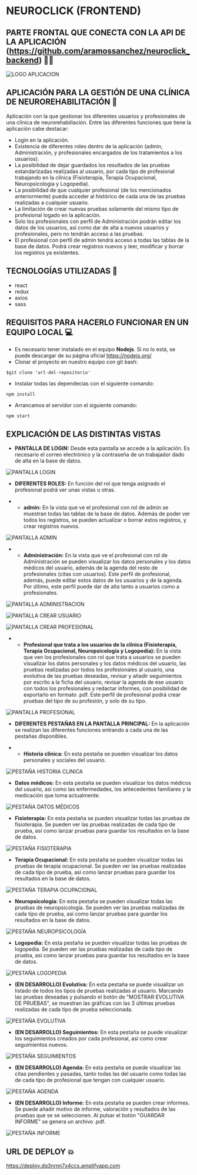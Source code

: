 # NEUROCLICK (FRONTEND)

## PARTE FRONTAL QUE CONECTA CON LA API DE LA APLICACIÓN (https://github.com/aramossanchez/neuroclick_backend) 🤜🤛

![LOGO APLICACION](src/img/screenshot/logo-login.png)

## APLICACIÓN PARA LA GESTIÓN DE UNA CLÍNICA DE NEUROREHABILITACIÓN 🧠

Aplicación con la que gestionar los diferentes usuarios y profesionales de una clínica de neurorehabiliación.
Entre las diferentes funciones que tiene la aplicación cabe destacar:
* Login en la aplicación.
* Existencia de diferentes roles dentro de la aplicación (admin, Administración, y profesionales encargados de los tratamientos a los usuarios).
* La posibilidad de dejar guardados los resultados de las pruebas estandarizadas realizadas al usuario, por cada tipo de profesional trabajando en la clínica (Fisioterapia, Terapia Ocupacional, Neuropsicología y Logopedia).
* La posibilidad de que cualquier profesional (de los mencionados anteriormente) pueda acceder al histórico de cada una de las pruebas realizadas a cualquier usuario.
* La limitación de crear nuevas pruebas solamente del mismo tipo de profesional logado en la aplicación.
* Solo los profesionales con perfil de Administración podrán editar los datos de los usuarios, así como dar de alta a nuevos usuarios y profesionales, pero no tendrán acceso a las pruebas.
* El profesional con perfil de admin tendrá acceso a todas las tablas de la base de datos. Podrá crear registros nuevos y leer, modificar y borrar los registros ya existentes.

## TECNOLOGÍAS UTILIZADAS 🔨
* react
* redux
* axios
* sass

## REQUISITOS PARA HACERLO FUNCIONAR EN UN EQUIPO LOCAL 💻
* Es necesario tener instalado en el equipo **Nodejs**. Si no lo está, se puede descargar de su página oficial https://nodejs.org/
* Clonar el proyecto en nuestro equipo con git bash:
```
$git clone 'url-del-repositorio'
```
* Instalar todas las dependecias con el siguiente comando:
```
npm install
```
* Arrancamos el servidor con el siguiente comando:
```
npm start
```

## EXPLICACIÓN DE LAS DISTINTAS VISTAS

* **PANTALLA DE LOGIN:** Desde esta pantalla se accede a la aplicación. Es necesario el correo electrónico y la contraseña de un trabajador dado de alta en la base de datos.

![PANTALLA LOGIN](src/img/screenshot/login.jpg)

* **DIFERENTES ROLES:** En función del rol que tenga asignado el profesional podrá ver unas vistas u otras.

* * **admin:** En la vista que ve el profesional con rol de admin se muestran todas las tablas de la base de datos. Además de poder ver todos los registros, se pueden actualizar o borrar estos registros, y crear registros nuevos.

![PANTALLA ADMIN](src/img/screenshot/admin.jpg)

* * **Administración:** En la vista que ve el profesional con rol de Administración se pueden visualizar los datos personales y los datos médicos del usuario, además de la agenda del resto de profesionales (citas con usuarios). Este perfil de profesional, además, puede editar estos datos de los usuarios y de la agenda. Por último, este perfil puede dar de alta tanto a usuarios como a profesionales.

![PANTALLA ADMINISTRACION](src/img/screenshot/administracion.jpg)

![PANTALLA CREAR USUARIO](src/img/screenshot/crear_usuario.jpg)

![PANTALLA CREAR PROFESIONAL](src/img/screenshot/crear_profesional.jpg)

* * **Profesional que trata a los usuarios de la clínica (Fisioterapia, Terapia Ocupacional, Neuropsicología y Logopedia):** En la vista que ven los profesionales con rol que trata a usuarios se pueden visualizar los datos personales y los datos médicos del usuario, las pruebas realizadas por todos los profesionales al usuario, una evolutiva de las pruebas deseadas, revisar y añadir seguimientos por escrito a la ficha del usuario, revisar la agenda de ese usuario con todos los profesionales y redactar informes, con posibilidad de exportarlo en formato .pdf. Este perfil de profesional podrá crear pruebas del tipo de su profesión, y solo de su tipo.

![PANTALLA PROFESIONAL](src/img/screenshot/profesional.jpg)

* **DIFERENTES PESTAÑAS EN LA PANTALLA PRINCIPAL:** En la aplicación se realizan las diferentes funciones entrando a cada una de las pestañas disponibles.

* * **Historia clínica:** En esta pestaña se pueden visualizar los datos personales y sociales del usuario.

![PESTAÑA HISTORIA CLINICA](src/img/screenshot/historia_clinica.jpg)

* **Datos médicos:** En esta pestaña se pueden visualizar los datos médicos del usuario, así como las enfermedades, los antecedentes familiares y la medicación que toma actualmente.

![PESTAÑA DATOS MÉDICOS](src/img/screenshot/datos_medicos.jpg)

* **Fisioterapia:** En esta pestaña se pueden visualizar todas las pruebas de fisioterapia. Se pueden ver las pruebas realizadas de cada tipo de prueba, así como lanzar pruebas para guardar los resultados en la base de datos.

![PESTAÑA FISIOTERAPIA](src/img/screenshot/fisioterapia.jpg)

* **Terapia Ocupacional:** En esta pestaña se pueden visualizar todas las pruebas de terapia ocupacional. Se pueden ver las pruebas realizadas de cada tipo de prueba, así como lanzar pruebas para guardar los resultados en la base de datos.

![PESTAÑA TERAPIA OCUPACIONAL](src/img/screenshot/terapia_ocupacional.jpg)

* **Neuropsicología:** En esta pestaña se pueden visualizar todas las pruebas de neuropsicología. Se pueden ver las pruebas realizadas de cada tipo de prueba, así como lanzar pruebas para guardar los resultados en la base de datos.

![PESTAÑA NEUROPSICOLOGÍA](src/img/screenshot/neuropsicologia.jpg)

* **Logopedia:** En esta pestaña se pueden visualizar todas las pruebas de logopedia. Se pueden ver las pruebas realizadas de cada tipo de prueba, así como lanzar pruebas para guardar los resultados en la base de datos.

![PESTAÑA LOGOPEDIA](src/img/screenshot/logopedia.jpg)

* **(EN DESARROLLO) Evolutiva:** En esta pestaña se puede visualizar un listado de todos los tipos de pruebas realizadas al usuario. Marcando las pruebas deseadas y pulsando el botón de "MOSTRAR EVOLUTIVA DE PRUEBAS", se muestran las gráficas con las 3 últimas pruebas realizadas de cada tipo de prueba seleccionada.

![PESTAÑA EVOLUTIVA](src/img/screenshot/evolutiva.jpg)

* **(EN DESARROLLO) Seguimientos:** En esta pestaña se puede visualizar los seguimientos creados por cada profesional, así como crear seguimientos nuevos.

![PESTAÑA SEGUIMIENTOS](src/img/screenshot/seguimientos.jpg)

* **(EN DESARROLLO) Agenda:** En esta pestaña se puede visualizar las citas pendientes y pasadas, tanto todas las del usuario como todas las de cada tipo de profesional que tengan con cualquier usuario.

![PESTAÑA AGENDA](src/img/screenshot/agenda.jpg)

* **(EN DESARROLLO) Informe:** En esta pestaña se pueden crear informes. Se puede añadir motivo de informe, valoración y resultados de las pruebas que se se seleccionen. Al pulsar el botón "GUARDAR INFORME" se genera un archivo .pdf.

![PESTAÑA INFORME](src/img/screenshot/informe.jpg)

## URL DE DEPLOY 💥
https://deploy.dq3nrnn7x4ccs.amplifyapp.com